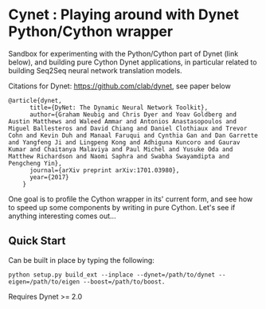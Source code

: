 Cynet : Playing around with Dynet Python/Cython wrapper 
==================

Sandbox for experimenting with the Python/Cython part of Dynet (link below), and building
pure Cython Dynet applications, in particular related to building
Seq2Seq neural network translation models.

Citations for Dynet: https://github.com/clab/dynet, see paper below

```
@article{dynet,
      title={DyNet: The Dynamic Neural Network Toolkit},
      author={Graham Neubig and Chris Dyer and Yoav Goldberg and Austin Matthews and Waleed Ammar and Antonios Anastasopoulos and Miguel Ballesteros and David Chiang and Daniel Clothiaux and Trevor Cohn and Kevin Duh and Manaal Faruqui and Cynthia Gan and Dan Garrette and Yangfeng Ji and Lingpeng Kong and Adhiguna Kuncoro and Gaurav Kumar and Chaitanya Malaviya and Paul Michel and Yusuke Oda and Matthew Richardson and Naomi Saphra and Swabha Swayamdipta and Pengcheng Yin},
      journal={arXiv preprint arXiv:1701.03980},
      year={2017}
    }
```

One goal is to profile the Cython wrapper in its' current form, and
see how to speed up some components by writing in pure Cython. Let's
see if anything interesting comes out... 

Quick Start 
-----------------

Can be built in place by typing the following:

    python setup.py build_ext --inplace --dynet=/path/to/dynet --eigen=/path/to/eigen --boost=/path/to/boost. 

Requires Dynet >= 2.0
